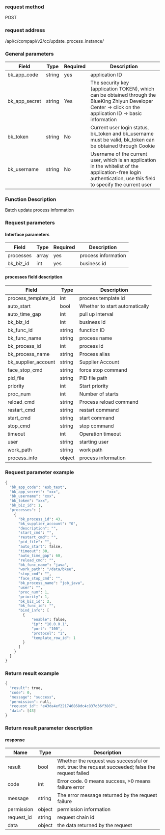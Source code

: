 
### request method

POST


### request address

/api/c/compapi/v2/cc/update_process_instance/


### General parameters

| Field | Type | Required | Description |
|-----------|------------|--------|------------|
| bk_app_code | string | yes | application ID |
| bk_app_secret| string | Yes | The security key (application TOKEN), which can be obtained through the BlueKing Zhiyun Developer Center -> click on the application ID -> basic information |
| bk_token | string | No | Current user login status, bk_token and bk_username must be valid, bk_token can be obtained through Cookie |
| bk_username | string | No | Username of the current user, which is an application in the whitelist of the application-free login authentication, use this field to specify the current user |


### Function Description

Batch update process information

### Request parameters



#### Interface parameters

| Field | Type | Required | Description |
|----------------------|------------|--------|-----------------------|
| processes | array | yes | process information |
| bk_biz_id | int | yes | business id |

#### processes field description
| Field|Type|Description|
|---|---|---|
|process_template_id|int|process template id|
|auto_start|bool|Whether to start automatically|
|auto_time_gap|int|pull up interval|
|bk_biz_id|int|business id|
|bk_func_id|string|function ID|
|bk_func_name|string|process name|
|bk_process_id|int|process id|
|bk_process_name|string|Process alias|
|bk_supplier_account|string|Supplier Account|
|face_stop_cmd|string|force stop command|
|pid_file|string|PID file path|
|priority|int|Start priority|
|proc_num|int|Number of starts|
|reload_cmd|string|Process reload command|
|restart_cmd|string|restart command|
|start_cmd|string|start command|
|stop_cmd|string|stop command|
|timeout|int|Operation timeout|
|user|string|starting user|
|work_path|string|work path|
|process_info|object|process information|

### Request parameter example

```python
{
  "bk_app_code": "esb_test",
  "bk_app_secret": "xxx",
  "bk_username": "xxx",
  "bk_token": "xxx",
  "bk_biz_id": 1,
  "processes": [
    {
      "bk_process_id": 43,
      "bk_supplier_account": "0",
      "description": "",
      "start_cmd": "",
      "restart_cmd": "",
      "pid_file": "",
      "auto_start": false,
      "timeout": 30,
      "auto_time_gap": 60,
      "reload_cmd": "",
      "bk_func_name": "java",
      "work_path": "/data/bkee",
      "stop_cmd": "",
      "face_stop_cmd": "",
      "bk_process_name": "job_java",
      "user": "",
      "proc_num": 1,
      "priority": 1,
      "bk_biz_id": 2,
      "bk_func_id": "",
      "bind_info": [
        {
            "enable": false,  
            "ip": "10.0.0.1",  
            "port": "100",  
            "protocol": "1", 
            "template_row_id": 1  
        }
      ]
    }
  ]
}
```

### Return result example

```python
{
  "result": true,
  "code": 0,
  "message": "success",
  "permission": null,
  "request_id": "e43da4ef221746868dc4c837d36f3807",
  "data": [43]
}
```

### Return result parameter description

#### response

| Name | Type | Description |
|---|---|---|
| result | bool | Whether the request was successful or not. true: the request succeeded; false the request failed |
| code | int | Error code. 0 means success, >0 means failure error |
| message | string | The error message returned by the request failure |
| permission | object | permission information |
| request_id | string | request chain id |
| data | object | the data returned by the request |
